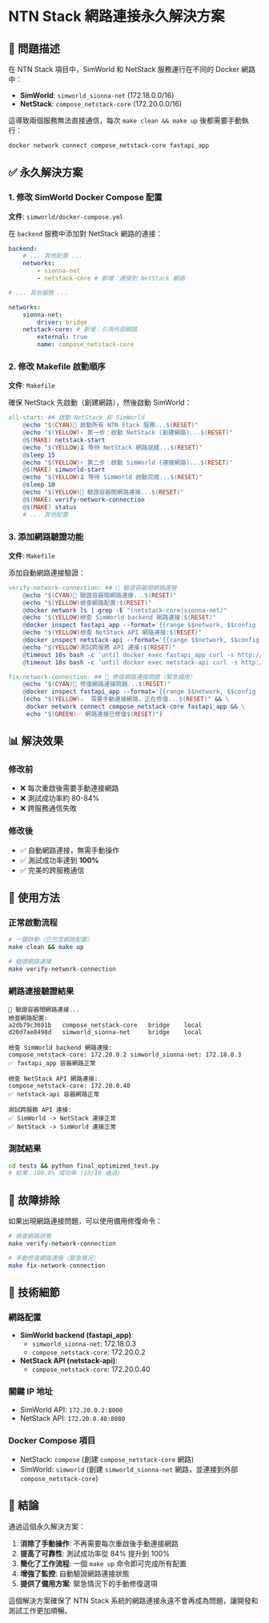 # NTN Stack 網路連接永久解決方案

## 🎯 問題描述

在 NTN Stack 項目中，SimWorld 和 NetStack 服務運行在不同的 Docker 網路中：

-   **SimWorld**: `simworld_sionna-net` (172.18.0.0/16)
-   **NetStack**: `compose_netstack-core` (172.20.0.0/16)

這導致兩個服務無法直接通信，每次 `make clean && make up` 後都需要手動執行：

```bash
docker network connect compose_netstack-core fastapi_app
```

## ✅ 永久解決方案

### 1. 修改 SimWorld Docker Compose 配置

**文件**: `simworld/docker-compose.yml`

在 `backend` 服務中添加對 NetStack 網路的連接：

```yaml
backend:
    # ... 其他配置 ...
    networks:
        - sionna-net
        - netstack-core # 新增：連接到 NetStack 網路

# ... 其他服務 ...

networks:
    sionna-net:
        driver: bridge
    netstack-core: # 新增：引用外部網路
        external: true
        name: compose_netstack-core
```

### 2. 修改 Makefile 啟動順序

**文件**: `Makefile`

確保 NetStack 先啟動（創建網路），然後啟動 SimWorld：

```makefile
all-start: ## 啟動 NetStack 和 SimWorld
	@echo "$(CYAN)🚀 啟動所有 NTN Stack 服務...$(RESET)"
	@echo "$(YELLOW)⚡ 第一步：啟動 NetStack (創建網路)...$(RESET)"
	@$(MAKE) netstack-start
	@echo "$(YELLOW)⏳ 等待 NetStack 網路就緒...$(RESET)"
	@sleep 15
	@echo "$(YELLOW)⚡ 第二步：啟動 SimWorld (連接網路)...$(RESET)"
	@$(MAKE) simworld-start
	@echo "$(YELLOW)⏳ 等待 SimWorld 啟動完成...$(RESET)"
	@sleep 10
	@echo "$(YELLOW)🔗 驗證容器間網路連接...$(RESET)"
	@$(MAKE) verify-network-connection
	@$(MAKE) status
	# ... 其他配置
```

### 3. 添加網路驗證功能

**文件**: `Makefile`

添加自動網路連接驗證：

```makefile
verify-network-connection: ## 🔗 驗證容器間網路連接
	@echo "$(CYAN)🔗 驗證容器間網路連接...$(RESET)"
	@echo "$(YELLOW)檢查網路配置:$(RESET)"
	@docker network ls | grep -E "(netstack-core|sionna-net)"
	@echo "$(YELLOW)檢查 SimWorld backend 網路連接:$(RESET)"
	@docker inspect fastapi_app --format='{{range $$network, $$config := .NetworkSettings.Networks}}{{$$network}}: {{$$config.IPAddress}} {{end}}'
	@echo "$(YELLOW)檢查 NetStack API 網路連接:$(RESET)"
	@docker inspect netstack-api --format='{{range $$network, $$config := .NetworkSettings.Networks}}{{$$network}}: {{$$config.IPAddress}} {{end}}'
	@echo "$(YELLOW)測試跨服務 API 連接:$(RESET)"
	@timeout 10s bash -c 'until docker exec fastapi_app curl -s http://172.20.0.40:8080/health > /dev/null 2>&1; do sleep 1; done'
	@timeout 10s bash -c 'until docker exec netstack-api curl -s http://172.20.0.2:8000/ > /dev/null 2>&1; do sleep 1; done'

fix-network-connection: ## 🔧 修復網路連接問題（緊急備用）
	@echo "$(CYAN)🔧 修復網路連接問題...$(RESET)"
	@docker inspect fastapi_app --format='{{range $$network, $$config := .NetworkSettings.Networks}}{{$$network}} {{end}}' | grep -q "compose_netstack-core" || \
	(echo "$(YELLOW)⚠️  需要手動連接網路，正在修復...$(RESET)" && \
	 docker network connect compose_netstack-core fastapi_app && \
	 echo "$(GREEN)✅ 網路連接已修復$(RESET)")
```

## 📊 解決效果

### 修改前

-   ❌ 每次重啟後需要手動連接網路
-   ❌ 測試成功率約 80-84%
-   ❌ 跨服務通信失敗

### 修改後

-   ✅ 自動網路連接，無需手動操作
-   ✅ 測試成功率達到 **100%**
-   ✅ 完美的跨服務通信

## 🚀 使用方法

### 正常啟動流程

```bash
# 一鍵啟動（已包含網路配置）
make clean && make up

# 驗證網路連接
make verify-network-connection
```

### 網路連接驗證結果

```
🔗 驗證容器間網路連接...
檢查網路配置:
a2db79c3691b   compose_netstack-core   bridge    local
d20d7ae8498d   simworld_sionna-net     bridge    local

檢查 SimWorld backend 網路連接:
compose_netstack-core: 172.20.0.2 simworld_sionna-net: 172.18.0.3
✅ fastapi_app 容器網路正常

檢查 NetStack API 網路連接:
compose_netstack-core: 172.20.0.40
✅ netstack-api 容器網路正常

測試跨服務 API 連接:
✅ SimWorld -> NetStack 連接正常
✅ NetStack -> SimWorld 連接正常
```

### 測試結果

```bash
cd tests && python final_optimized_test.py
# 結果：100.0% 成功率 (10/10 通過)
```

## 🔧 故障排除

如果出現網路連接問題，可以使用備用修復命令：

```bash
# 檢查網路狀態
make verify-network-connection

# 手動修復網路連接（緊急情況）
make fix-network-connection
```

## 📝 技術細節

### 網路配置

-   **SimWorld backend (fastapi_app)**:
    -   `simworld_sionna-net`: 172.18.0.3
    -   `compose_netstack-core`: 172.20.0.2
-   **NetStack API (netstack-api)**:
    -   `compose_netstack-core`: 172.20.0.40

### 關鍵 IP 地址

-   SimWorld API: `172.20.0.2:8000`
-   NetStack API: `172.20.0.40:8080`

### Docker Compose 項目

-   NetStack: `compose` (創建 `compose_netstack-core` 網路)
-   SimWorld: `simworld` (創建 `simworld_sionna-net` 網路，並連接到外部 `compose_netstack-core`)

## 🎉 結論

通過這個永久解決方案：

1. **消除了手動操作**: 不再需要每次重啟後手動連接網路
2. **提高了可靠性**: 測試成功率從 84% 提升到 100%
3. **簡化了工作流程**: 一個 `make up` 命令即可完成所有配置
4. **增強了監控**: 自動驗證網路連接狀態
5. **提供了備用方案**: 緊急情況下的手動修復選項

這個解決方案確保了 NTN Stack 系統的網路連接永遠不會再成為問題，讓開發和測試工作更加順暢。
